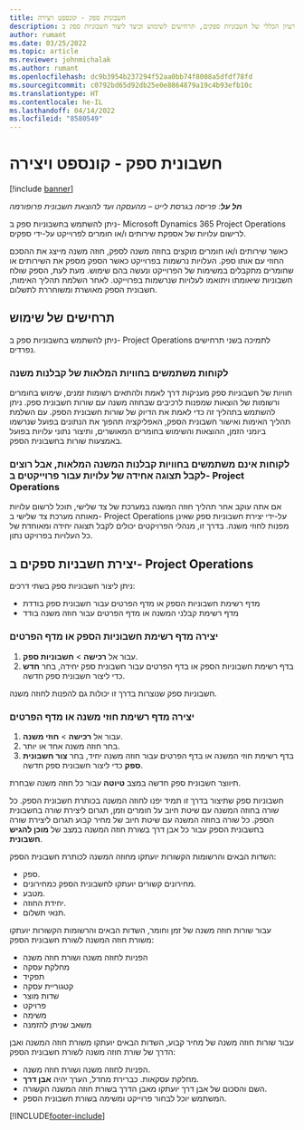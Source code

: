 ```yaml
---
title: חשבונית ספק - קונספט ויצירה
description: נושא זה מתאר את הרעיון הכללי של חשבוניות ספקים, תרחישים לשימוש וכיצד ליצור חשבוניות ספק ב- Microsoft Dynamics 365 Project Operations.
author: rumant
ms.date: 03/25/2022
ms.topic: article
ms.reviewer: johnmichalak
ms.author: rumant
ms.openlocfilehash: dc9b3954b237294f52aa0bb74f8008a5dfdf78fd
ms.sourcegitcommit: c0792bd65d92db25e0e8864879a19c4b93efb10c
ms.translationtype: HT
ms.contentlocale: he-IL
ms.lasthandoff: 04/14/2022
ms.locfileid: "8580549"
---
```

# <a name="vendor-invoicing---concept-and-creation"></a>חשבונית ספק - קונספט ויצירה

[!include [banner](../../includes/dataverse-preview.md)]

_**חל על**: פריסה בגרסת לייט – מהעסקה ועד להוצאת חשבונית פרופורמה_

ניתן להשתמש בחשבוניות ספק ב- Microsoft Dynamics 365 Project Operations לרישום עלויות של אספקת שירותים ו/או חומרים לפרוייקט על-ידי ספקים.

כאשר שירותים ו/או חומרים מוקצים בחוזה משנה לספק, חוזה משנה מייצג את ההסכם החוזי עם אותו ספק. העלויות נרשמות בפרוייקט כאשר הספק מספק את השירותים או שחומרים מתקבלים במשימות של הפרוייקט ונעשה בהם שימוש. מעת לעת, הספק שולח חשבוניות שיאומתו ויתואמו לעלויות שנרשמות בפרוייקט. לאחר השלמת תהליך האימות, חשבונית הספק מאושרת ומשוחררת לתשלום.

## <a name="scenarios-for-use"></a>תרחישים של שימוש

ניתן להשתמש בחשבוניות ספק ב- Project Operations לתמיכה בשני תרחישים נפרדים.

### <a name="customers-use-the-full-subcontracting-experiences"></a>לקוחות משתמשים בחוויות המלאות של קבלנות משנה

חוויות של חשבוניות ספק מעניקות דרך לאמת ולהתאים רשומות זמנים, שימוש בחומרים ורשומות של הוצאות שמפנות לרכיבים שבחוזה משנה עם שורות חשבונית ספק. ניתן להשתמש בתהליך זה כדי לאמת את הדיוק של שורות חשבונית הספק. עם השלמת תהליך האימות ואישור חשבונית הספק, האפליקציה תהפוך את הנתונים בפועל שנרשמו ביומני הזמן, ההוצאות והשימוש בחומרים המאושרים, ותיצור נתוני עלויות בפועל באמצעות שורות בחשבונית הספק.

### <a name="customers-dont-use-the-full-subcontracting-experiences-but-want-to-have-a-unified-view-of-costs-on-projects-in-project-operations"></a>לקוחות אינם משתמשים בחוויות קבלנות המשנה המלאות, אבל רוצים לקבל תצוגה אחידה של עלויות עבור פרוייקטים ב- Project Operations

אם אתה עוקב אחר תהליך חוזה המשנה במערכת של צד שלישי, תוכל לרשום עלויות מאותה מערכת צד שלישי ב- Project Operations על-ידי יצירת חשבוניות ספק שאינן מפנות לחוזי משנה. בדרך זו, מנהלי הפרויקטים יכולים לקבל תצוגה יחידה ומאוחדת של כל העלויות בפרויקט נתון.

## <a name="creation-of-vendor-invoices-in-project-operations"></a>יצירת חשבניות ספקים ב- Project Operations

ניתן ליצור חשבוניות ספק בשתי דרכים:

- מדף רשימת חשבוניות הספק או מדף הפרטים עבור חשבונית ספק בודדת
- מדף רשימת קבלני המשנה או מדף הפרטים עבור חוזה משנה בודד

### <a name="creation-from-the-vendor-invoice-list-page-or-details-page"></a>יצירה מדף רשימת חשבוניות הספק או מדף הפרטים

1. עבור אל **רכישה** \> **חשבוניות ספק**.
2. בדף רשימת חשבוניות הספק או בדף הפרטים עבור חשבונית ספק יחידה, בחר **חדש** כדי ליצור חשבונית ספק חדשה.

חשבוניות ספק שנוצרות בדרך זו יכולות גם להפנות לחוזה משנה.

### <a name="creation-from-the-subcontract-list-page-or-details-page"></a>יצירה מדף רשימת חוזי משנה או מדף הפרטים

1. עבור אל **רכישה** \> **חוזי משנה**.
2. בחר חוזה משנה אחד או יותר.
3. בדף רשימת חוזי המשנה או בדף הפרטים עבור חוזה משנה יחיד, בחר **צור חשבונית ספק** כדי ליצור חשבונית ספק חדשה.

תיווצר חשבונית ספק חדשה במצב **טיוטה** עבור כל חוזה משנה שבחרת.

חשבוניות ספק שתיצור בדרך זו תמיד יפנו לחוזה המשנה בכותרת חשבונית הספק. כל שורה בחוזה המשנה עם שיטת חיוב על חומרים וזמן, תגרום ליצירת שורה בחשבונית הספק. כל שורה בחוזה המשנה עם שיטת חיוב של מחיר קבוע תגרום ליצירת שורה בחשבונית הספק עבור כל אבן דרך בשורת חוזה המשנה במצב של **מוכן להגיש חשבונית**.

השדות הבאים והרשומות הקשורות יועתקו מחוזה המשנה לכותרת חשבונית הספק:

- ספק.
- מחירונים קשורים יועתקו לחשבונית הספק כמחירונים.
- מטבע.
- יחידת החוזה.
- ‏‫תנאי תשלום‬.

עבור שורות חוזה משנה של זמן וחומר, השדות הבאים והרשומות הקשורות יועתקו משורת חוזה המשנה לשורת חשבונית הספק:

- הפניות לחוזה משנה ושורת חוזה משנה
- מחלקת עסקה
- תפקיד
- קטגוריית עסקה
- שדות מוצר
- פרויקט
- משימה
- משאב שניתן להזמנה

עבור שורות חוזה משנה של מחיר קבוע, השדות הבאים יועתקו משורת חוזה המשנה ואבן הדרך של שורת חוזה משנה לשורת חשבונית הספק:

- הפניות לחוזה משנה ושורת חוזה משנה.
- מחלקת עסקאות. כברירת מחדל, הערך יהיה **אבן דרך**.
- השם והסכום של אבן דרך יועתקו מאבן הדרך בשורת חוזה המשנה הקשורה.
- המשתמש יוכל לבחור פרוייקט ומשימה בשורת חשבונית הספק.

[!INCLUDE[footer-include](../../includes/footer-banner.md)]
